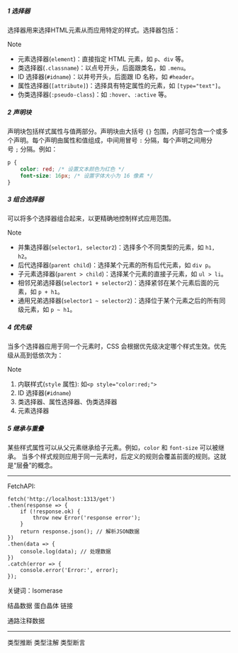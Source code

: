 ##### **1 选择器**
选择器用来选择HTML元素从而应用特定的样式。选择器包括：
> [!note] 
> - 元素选择器(`element`)：直接指定 HTML 元素，如 `p`、`div` 等。
> - 类选择器(`.classname`)：以点号开头，后面跟类名，如 `.menu`。
> - ID 选择器(`#idname`)：以井号开头，后面跟 ID 名称，如 `#header`。
> - 属性选择器(`[attribute]`)：选择具有特定属性的元素，如 `[type="text"]`。
> - 伪类选择器(`:pseudo-class`)：如 `:hover`、`:active` 等。

##### **2 声明块**

声明块包括样式属性与值两部分。声明块由大括号 `{}` 包围，内部可包含一个或多个声明。每个声明由属性和值组成，中间用冒号 `:` 分隔，每个声明之间用分号 `;` 分隔。例如：
```CSS
p {
	color: red; /* 设置文本颜色为红色 */ 
	font-size: 16px; /* 设置字体大小为 16 像素 */ 
}
```

##### **3 组合选择器**
可以将多个选择器组合起来，以更精确地控制样式应用范围。
> [!note] 
> - 并集选择器(`selector1, selector2`)：选择多个不同类型的元素，如 `h1, h2`。
> - 后代选择器(`parent child`)：选择某个元素的所有后代元素，如 `div p`。
> - 子元素选择器(`parent > child`)：选择某个元素的直接子元素，如 `ul > li`。
> - 相邻兄弟选择器(`selector1 + selector2`)：选择紧邻在某个元素后面的元素，如 `p + h1`。
> - 通用兄弟选择器(`selector1 ~ selector2`)：选择位于某个元素之后的所有同级元素，如 `p ~ h1`。

##### **4 优先级**

当多个选择器应用于同一个元素时，CSS 会根据优先级决定哪个样式生效。优先级从高到低依次为：
> [!note] 
> 1. 内联样式(`style` 属性): 如`<p style="color:red;">`
> 2. ID 选择器(`#idname`)
> 3. 类选择器、属性选择器、伪类选择器
> 4. 元素选择器

##### **5 继承与重叠**
某些样式属性可以从父元素继承给子元素。例如，`color` 和 `font-size` 可以被继承。
当多个样式规则应用于同一元素时，后定义的规则会覆盖前面的规则。这就是“层叠”的概念。

---

FetchAPI:
```JS
fetch('http://localhost:1313/get')
.then(response => {
	if (!response.ok) {
		throw new Error('response error');
	}
	return response.json(); // 解析JSON数据
})
.then(data => {
	console.log(data); // 处理数据
})
.catch(error => {
	console.error('Error:', error);
});
```

关键词：Isomerase

结晶数据
蛋白晶体
链接

通路注释数据

---

类型推断
类型注解
类型断言

